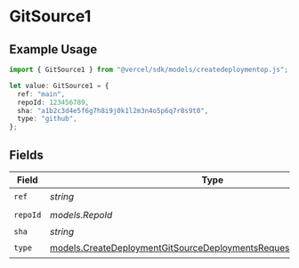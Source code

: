 # GitSource1

## Example Usage

```typescript
import { GitSource1 } from "@vercel/sdk/models/createdeploymentop.js";

let value: GitSource1 = {
  ref: "main",
  repoId: 123456789,
  sha: "a1b2c3d4e5f6g7h8i9j0k1l2m3n4o5p6q7r8s9t0",
  type: "github",
};
```

## Fields

| Field                                                                                                                                          | Type                                                                                                                                           | Required                                                                                                                                       | Description                                                                                                                                    | Example                                                                                                                                        |
| ---------------------------------------------------------------------------------------------------------------------------------------------- | ---------------------------------------------------------------------------------------------------------------------------------------------- | ---------------------------------------------------------------------------------------------------------------------------------------------- | ---------------------------------------------------------------------------------------------------------------------------------------------- | ---------------------------------------------------------------------------------------------------------------------------------------------- |
| `ref`                                                                                                                                          | *string*                                                                                                                                       | :heavy_check_mark:                                                                                                                             | N/A                                                                                                                                            | main                                                                                                                                           |
| `repoId`                                                                                                                                       | *models.RepoId*                                                                                                                                | :heavy_check_mark:                                                                                                                             | N/A                                                                                                                                            | 123456789                                                                                                                                      |
| `sha`                                                                                                                                          | *string*                                                                                                                                       | :heavy_minus_sign:                                                                                                                             | N/A                                                                                                                                            | a1b2c3d4e5f6g7h8i9j0k1l2m3n4o5p6q7r8s9t0                                                                                                       |
| `type`                                                                                                                                         | [models.CreateDeploymentGitSourceDeploymentsRequestRequestBody1Type](../models/createdeploymentgitsourcedeploymentsrequestrequestbody1type.md) | :heavy_check_mark:                                                                                                                             | N/A                                                                                                                                            |                                                                                                                                                |